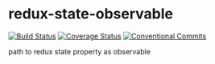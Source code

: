 # redux-state-observable

[![Build Status](https://travis-ci.org/Ammonix/redux-state-observable.svg?branch=master)](https://travis-ci.org/Ammonix/redux-state-observable)
[![Coverage Status](https://coveralls.io/repos/github/Ammonix/redux-state-observable/badge.svg?branch=feature%2Finit_everything)](https://coveralls.io/github/Ammonix/redux-state-observable?branch=feature%2Finit_everything)
[![Conventional Commits](https://img.shields.io/badge/Conventional%20Commits-1.0.0-yellow.svg)](https://conventionalcommits.org)

path to redux state property as observable
